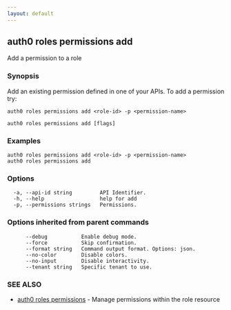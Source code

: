 ```yaml
---
layout: default
---
```

## auth0 roles permissions add

Add a permission to a role

### Synopsis

Add an existing permission defined in one of your APIs.
To add a permission try:

    auth0 roles permissions add <role-id> -p <permission-name>

```
auth0 roles permissions add [flags]
```

### Examples

```
auth0 roles permissions add <role-id> -p <permission-name>
auth0 roles permissions add
```

### Options

```
  -a, --api-id string         API Identifier.
  -h, --help                  help for add
  -p, --permissions strings   Permissions.
```

### Options inherited from parent commands

```
      --debug           Enable debug mode.
      --force           Skip confirmation.
      --format string   Command output format. Options: json.
      --no-color        Disable colors.
      --no-input        Disable interactivity.
      --tenant string   Specific tenant to use.
```

### SEE ALSO

* [auth0 roles permissions](auth0_roles_permissions.md)	 - Manage permissions within the role resource

